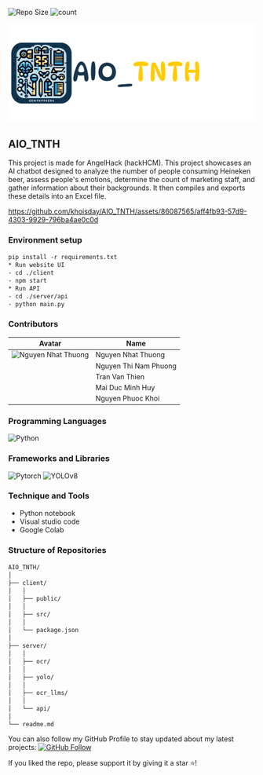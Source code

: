 ![Repo Size](https://img.shields.io/github/repo-size/ngnhthuong/AIO_TNTH)
![count](https://img.shields.io/github/languages/count/ngnhthuong/AIO_TNTH)

<img src="./client/src/assets/images/longlogo.png" alt="logo"/> 

## AIO_TNTH

This project is made for AngelHack (hackHCM). This project showcases an AI chatbot designed to analyze the number of people consuming Heineken beer, assess people's emotions, determine the count of marketing staff, and gather information about their backgrounds. It then compiles and exports these details into an Excel file.

https://github.com/khoisday/AIO_TNTH/assets/86087565/aff4fb93-57d9-4303-9929-796ba4ae0c0d

<p align="middle">

### Environment setup
```
pip install -r requirements.txt
* Run website UI
- cd ./client 
- npm start
* Run API
- cd ./server/api
- python main.py
``` 

### Contributors

| Avatar | Name               | 
| ------ | ------------------ |
| <img src="https://avatars.githubusercontent.com/u/94743037?s=400&u=3ffdd64a4a8a054048af0bb380d8e51745f8b86c&v=4" alt="Nguyen Nhat Thuong" width="50"/>       | Nguyen Nhat Thuong | 
|       | Nguyen Thi Nam Phuong | 
|       | Tran Van Thien | 
|       | Mai Duc Minh Huy | 
|       | Nguyen Phuoc Khoi | 

### Programming Languages 

![Python](https://img.shields.io/badge/Language-Python-blue)

### Frameworks and Libraries 

![Pytorch](https://img.shields.io/badge/Language-Pytorch-green)
![YOLOv8](https://img.shields.io/badge/Yolo-green)

### Technique and Tools 

- Python notebook
- Visual studio code
- Google Colab

### Structure of Repositories 
```
AIO_TNTH/
│
├── client/   
│   │
│   ├── public/            
│   │ 
│   ├── src/            
│   │ 
│   └── package.json 
│
├── server/   
│   │
│   ├── ocr/              
│   │ 
│   ├── yolo/ 
│   │ 
│   ├── ocr_llms/              
│   │ 
│   └── api/     
│    
└── readme.md             
```

You can also follow my GitHub Profile to stay updated about my latest projects: [![GitHub Follow](https://img.shields.io/badge/Connect-ngnhthuong-blue.svg?logo=Github&longCache=true&style=social&label=Follow)](https://github.com/ngnhthuong)

If you liked the repo, please support it by giving it a star ⭐!
